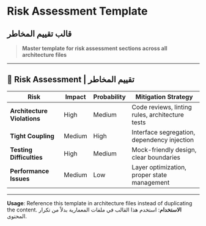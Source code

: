 # Risk Assessment Template
## قالب تقييم المخاطر

> **Master template for risk assessment sections across all architecture files**

---

## 🚨 **Risk Assessment | تقييم المخاطر**

| Risk | Impact | Probability | Mitigation Strategy |
|------|--------|-------------|-------------------|
| **Architecture Violations** | High | Medium | Code reviews, linting rules, architecture tests |
| **Tight Coupling** | Medium | High | Interface segregation, dependency injection |
| **Testing Difficulties** | High | Medium | Mock-friendly design, clear boundaries |
| **Performance Issues** | Medium | Low | Layer optimization, proper state management |

---

**Usage**: Reference this template in architecture files instead of duplicating the content.
**الاستخدام**: استخدم هذا القالب في ملفات المعمارية بدلاً من تكرار المحتوى.
